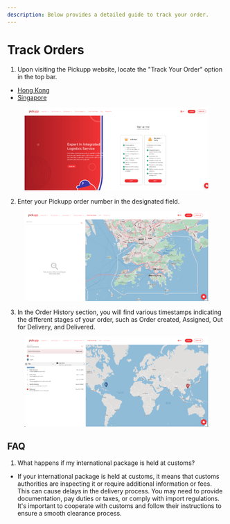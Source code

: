 ```yaml
---
description: Below provides a detailed guide to track your order.
---
```


# Track Orders

1. Upon visiting the Pickupp website, locate the "Track Your Order" option in the top bar.

* [Hong Kong](https://hk.pickupp.io/en/)
* [Singapore](https://sg.pickupp.io/en/)

<figure><img src="../.gitbook/assets/Pickupp Website Main Page.png" alt="" width="563"><figcaption></figcaption></figure>

2. Enter your Pickupp order number in the designated field.

<figure><img src="../.gitbook/assets/Pickupp Order Tracking Page.png" alt="" width="563"><figcaption></figcaption></figure>

3. In the Order History section, you will find various timestamps indicating the different stages of your order, such as Order created, Assigned, Out for Delivery, and Delivered.

<figure><img src="../.gitbook/assets/Pickupp Order Tracking Page_2.png" alt="" width="563"><figcaption></figcaption></figure>



## FAQ

1. What happens if my international package is held at customs?

* If your international package is held at customs, it means that customs authorities are inspecting it or require additional information or fees. This can cause delays in the delivery process. You may need to provide documentation, pay duties or taxes, or comply with import regulations. It's important to cooperate with customs and follow their instructions to ensure a smooth clearance process.
